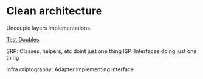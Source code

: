 # Clean architecture

Uncouple layers implementations.

[Test Doubles](https://martinfowler.com/bliki/TestDouble.html)

SRP: Classes, helpers, etc doint just one thing
ISP: Interfaces doing just one thing

Infra criptography: Adapter implementing interface